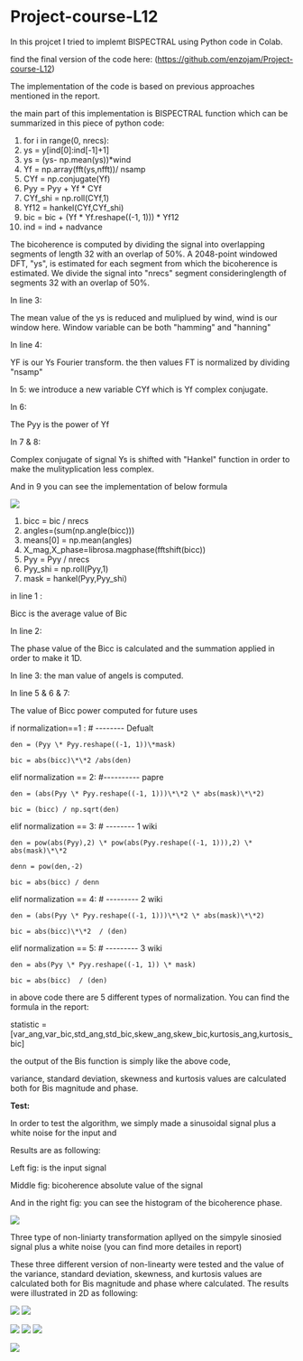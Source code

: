 # Project-course-L12


In this projcet I tried to implemt BISPECTRAL using Python code in Colab.

find the final version of the code here: (https://github.com/enzojam/Project-course-L12)

The implementation of the code is based on previous approaches mentioned in the report.

the main part of this implementation is BISPECTRAL function which can be summarized in this piece of python code:

1. for i in range(0, nrecs):
2. ys = y[ind[0]:ind[-1]+1]
3. ys = (ys- np.mean(ys))\*wind
4. Yf = np.array(fft(ys,nfft))/ nsamp
5. CYf = np.conjugate(Yf)
6. Pyy = Pyy + Yf \* CYf
7. CYf\_shi = np.roll(CYf,1)
8. Yf12 = hankel(CYf,CYf\_shi)
9. bic = bic + (Yf \* Yf.reshape((-1, 1))) \* Yf12
10. ind = ind + nadvance

The bicoherence is computed by dividing the signal into overlapping segments of length 32 with an overlap of 50%. A 2048-point windowed DFT, &quot;ys&quot;, is estimated for each segment from which the bicoherence is estimated. We divide the signal into &quot;nrecs&quot; segment consideringlength of segments 32 with an overlap of 50%.

In line 3:

The mean value of the ys is reduced and muliplued by wind, wind is our window here. Window variable can be both &quot;hamming&quot; and &quot;hanning&quot;

In line 4:

YF is our Ys Fourier transform. the then values FT is normalized by dividing &quot;nsamp&quot;

In 5: we introduce a new variable CYf which is Yf complex conjugate.

In 6:

The Pyy is the power of Yf

In 7 &amp; 8:

Complex conjugate of signal Ys is shifted with &quot;Hankel&quot; function in order to make the mulityplication less complex.

And in 9 you can see the implementation of below formula

![](https://github.com/enzojam/Project-course-L12/blob/main/im/8.PNG)

1. bicc     = bic / nrecs
2. angles=(sum(np.angle(bicc)))
3. means[0] = np.mean(angles)
4. X\_mag,X\_phase=librosa.magphase(fftshift(bicc))
5. Pyy     = Pyy  / nrecs
6. Pyy\_shi = np.roll(Pyy,1)
7. mask = hankel(Pyy,Pyy\_shi)

in line 1 :

Bicc is the average value of Bic

In line 2:

The phase value of the Bicc is calculated and the summation applied in order to make it 1D.

In line 3: the man value of angels is computed.

In line 5 &amp; 6 &amp; 7:

The value of Bicc power computed for future uses

  if normalization==1 : # -------- Defualt

    den = (Pyy \* Pyy.reshape((-1, 1))\*mask)

    bic = abs(bicc)\*\*2 /abs(den)

  elif normalization == 2: #---------- papre

    den = (abs(Pyy \* Pyy.reshape((-1, 1)))\*\*2 \* abs(mask)\*\*2)

    bic = (bicc) / np.sqrt(den)

  elif normalization == 3:  # -------- 1 wiki

    den = pow(abs(Pyy),2) \* pow(abs(Pyy.reshape((-1, 1))),2) \* abs(mask)\*\*2

    denn = pow(den,-2)

    bic = abs(bicc) / denn

  elif normalization == 4: # --------- 2 wiki

    den = (abs(Pyy \* Pyy.reshape((-1, 1)))\*\*2 \* abs(mask)\*\*2)

    bic = abs(bicc)\*\*2  / (den)

  elif normalization == 5: # --------- 3 wiki

    den = abs(Pyy \* Pyy.reshape((-1, 1)) \* mask)

    bic = abs(bicc)  / (den)

in above code there are 5 different types of normalization. You can find the formula in the report:

statistic = [var\_ang,var\_bic,std\_ang,std\_bic,skew\_ang,skew\_bic,kurtosis\_ang,kurtosis\_bic]

the output of the Bis function is simply like the above code,

variance, standard deviation, skewness and kurtosis values are calculated both for Bis magnitude and phase.

**Test:**

In order to test the algorithm, we simply made a sinusoidal signal plus a white noise for the input and

Results are as following:

Left fig: is the input signal

Middle fig: bicoherence absolute value of the signal

And in the right fig: you can see the histogram of the bicoherence phase.


![](https://github.com/enzojam/Project-course-L12/blob/main/im/1.png)

Three type of non-liniarty transformation apllyed on the simpyle sinosied signal plus a white noise (you can find more detailes in report)

These three different version of non-linearty were tested and the value of the variance, standard deviation, skewness, and kurtosis values are calculated both for Bis magnitude and phase where calculated. The results were illustrated in 2D as following:

![](https://github.com/enzojam/Project-course-L12/blob/main/im/6.PNG) 
![](https://github.com/enzojam/Project-course-L12/blob/main/im/2.png)

![](https://github.com/enzojam/Project-course-L12/blob/main/im/3.PNG) 
![](https://github.com/enzojam/Project-course-L12/blob/main/im/4.png)
![](https://github.com/enzojam/Project-course-L12/blob/main/im/5.PNG) 

![](https://github.com/enzojam/Project-course-L12/blob/main/im/7.PNG) 
